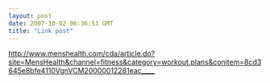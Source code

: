 ```yaml
---
layout: post
date: 2007-10-02 06:36:53 GMT
title: "Link post"
---
```

<http://www.menshealth.com/cda/article.do?site=MensHealth&channel=fitness&category=workout.plans&conitem=8cd3645e8bfe4110VgnVCM20000012281eac____>

